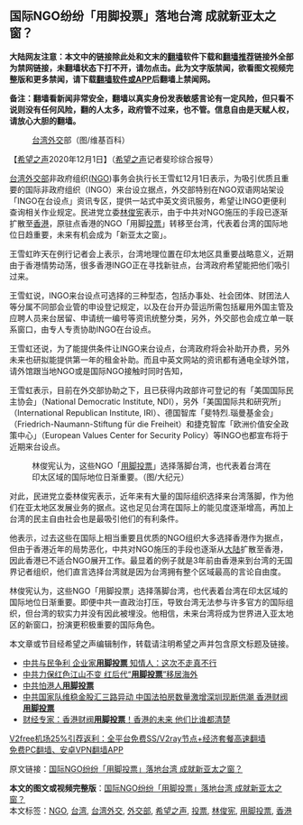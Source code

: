  <h2>国际NGO纷纷「用脚投票」落地台湾 成就新亚太之窗？</h2> <p class="notice"><b>大陆网友注意：本文中的链接除此处和文末的<a href="https://github.com/bannedbook/fanqiang" >翻墙</a>软件下载和<a href="https://github.com/killgcd/justmysocks/blob/master/README.md">翻墙推荐</a>链接外全部为禁网链接，未翻墙状态下打不开，请勿点击。此为文字版禁闻，欲看图文视频完整版和更多禁闻，请下载<a href="https://github.com/bannedbook/fanqiang">翻墙软件或APP</a>后翻墙上禁闻网。</p><p>备注：翻墙看新闻非常安全，翻墙以真实身份发表敏感言论有一定风险，但只看不说则没有任何风险，翻的人太多，政府管不过来，也不管。信息自由是天赋人权，请放心大胆的翻墙。</b></p>  <div class="entry"> <figure><figcaption><a href="https://www.bannedbook.org/bnews/tag/%E5%8F%B0%E6%B9%BE%E5%A4%96%E4%BA%A4/" class="st_tag internal_tag" rel="tag" title="标签 台湾外交 下的日志">台湾外交</a>部（图/维基百科）</figcaption></figure> <p>【<span class='wp_keywordlink_affiliate'><a href="https://www.soundofhope.org" title="希望之声" target="_blank">希望之声</a></span>2020年12月1日】（<a href="https://www.bannedbook.org/bnews/tag/%e5%b8%8c%e6%9c%9b%e4%b9%8b%e5%a3%b0/" class="st_tag internal_tag" rel="tag" title="标签 希望之声 下的日志">希望之声</a>记者斐珍综合报导）</p> <p><a href="https://www.bannedbook.org/bnews/tag/%e5%8f%b0%e6%b9%be/" class="st_tag internal_tag" rel="tag" title="标签 台湾 下的日志">台湾</a><a href="https://www.bannedbook.org/bnews/tag/%E5%A4%96%E4%BA%A4%E9%83%A8/" class="st_tag internal_tag" rel="tag" title="标签 外交部 下的日志">外交部</a>非政府组织(<a href="https://www.bannedbook.org/bnews/tag/ngo/" class="st_tag internal_tag" rel="tag" title="标签 NGO 下的日志">NGO</a>)事务会执行长王雪虹12月1日表示，为吸引优质且重要的国际非政府组织（INGO）来台设立据点，外交部特别在NGO双语网站架设「INGO在台设点」资讯专区，提供一站式中英文资讯服务，希望让INGO更便利查询相关作业规定。民进党立委<a href="https://www.bannedbook.org/bnews/tag/%E6%9E%97%E4%BF%8A%E5%AE%AA/" class="st_tag internal_tag" rel="tag" title="标签 林俊宪 下的日志">林俊宪</a>表示，由于中共对NGO施压的手段已逐渐扩散至<a href="https://www.bannedbook.org/bnews/tag/%e9%a6%99%e6%b8%af/" class="st_tag internal_tag" rel="tag" title="标签 香港 下的日志">香港</a>，原驻点香港的NGO「用脚<a href="https://www.bannedbook.org/bnews/tag/%E6%8A%95%E7%A5%A8/" class="st_tag internal_tag" rel="tag" title="标签 投票 下的日志">投票</a>」转移至台湾，代表着台湾的国际地位日趋重要，未来有机会成为「新亚太之窗」。</p>  <p>王雪虹昨天在例行记者会上表示，台湾地理位置在印太地区具重要战略意义，近期由于香港情势动荡，很多香港INGO正在寻找新驻点，台湾政府希望能把他们吸引过来。</p> <p>王雪虹说，INGO来台设点可选择的三种型态，包括办事处、社会团体、财团法人等分属不同部会业管的申设登记规定，以及在台开办营运所需包括雇用外国主管及应聘人员来台居留、申请统一编号等资讯统整分类，另外，外交部也会成立单一联系窗口，由专人专责协助INGO在台设点。</p>  <p>王雪虹还说，为了能提供条件让INGO来台设点，台湾政府将会补助开办费，另外未来也研拟能提供第一年的租金补助。而且中英文网站的资讯都有通电全球外馆，请外馆跟当地NGO或是国际NGO接触时同时告知，</p> <p>王雪虹表示，目前在外交部协助之下，且已获得内政部许可登记的有「美国国际民主协会」（National Democratic Institute, NDI），另外「美国国际共和研究所」（International Republican Institute, IRI）、德国智库「斐特烈․瑙曼基金会」（Friedrich-Naumann-Stiftung für die Freiheit）和捷克智库「欧洲价值安全政策中心」（European Values Center for Security Policy）等INGO也都宣布将于近期来台设点。</p>  <figure><figcaption>林俊宪认为，这些NGO「<a href="https://www.bannedbook.org/bnews/tag/%E7%94%A8%E8%84%9A%E6%8A%95%E7%A5%A8/" class="st_tag internal_tag" rel="tag" title="标签 用脚投票 下的日志">用脚投票</a>」选择落脚台湾，也代表着台湾在印太区域的国际地位日渐重要。（图/大纪元）</figcaption></figure> <p>对此，民进党立委林俊宪表示，近年来有大量的国际组织选择来台湾落脚，作为他们在亚太地区发展业务的据点。这也足见台湾在国际上的能见度逐渐增高，再加上台湾的民主自由社会也是最吸引他们的有利条件。</p> <p>他表示，过去这些在国际上相当重要且优质的NGO组织大多选择香港作为据点，但由于香港近年的局势恶化，中共对NGO施压的手段也逐渐从<span class='wp_keywordlink_affiliate'><a href="https://www.bannedbook.org/" title="大陆" target="_blank">大陆</a></span>扩散至香港，因此香港已不适合NGO展开工作。最显着的例子就是3年前由香港来到台湾的无国界记者组织，他们直言选择台湾就是因为台湾拥有整个区域最高的言论自由度。</p>  <p>林俊宪认为，这些NGO「用脚投票」选择落脚台湾，也代表着台湾在印太区域的国际地位日渐重要。即便中共一直政治打压，导致台湾无法参与许多官方的国际组织，但台湾的软实力并没有因此被埋没。他相信，未来台湾将成为世界进入亚太地区的新窗口，扮演更积极重要的国际角色。</p> <p>本文章或节目经希望之声编辑制作，转载请注明希望之声并包含原文标题及链接。</p> <ul class='op-related-articles' title='相关阅读'> <li><a href='https://www.bannedbook.org/bnews/cbnews/20200920/1399730.html' target='_blank'>中共与民争利 企业家<b>用脚投票</b> 知情人：这次不走真不行</a></li> <li><a href='https://www.bannedbook.org/bnews/headline/20200731/1372666.html' target='_blank'>中共力保红色江山不变 红后代“<b>用脚投票</b>”移居海外</a></li> <li><a href='https://www.bannedbook.org/bnews/ssgc/20200704/1355274.html' target='_blank'>中共怕港人<b>用脚投票</b></a></li> <li><a href='https://www.bannedbook.org/bnews/topimagenews/20200602/1338431.html' target='_blank'>中共国家队维稳金股汇三路异动 中国法拍房数量激增深圳现断供潮 香港财阀<b>用脚投票</b></a></li> <li><a href='https://www.bannedbook.org/bnews/finance/20200530/1336897.html' target='_blank'>财经专家：香港财阀<b>用脚投票</b>！香港的未来 他们比谁都清楚</a></li> </ul> <p class="texttj"> <a href="https://www.bannedbook.org/forum23/topic22702.html" target="_blank">V2free机场25%引荐返利：全平台免费SS/V2ray节点+经济套餐高速翻墙</a><br/> <a href="https://github.com/bannedbook/fanqiang/wiki/%E7%A6%81%E9%97%BB%E7%BD%91%E5%AE%89%E5%8D%93%E7%BF%BB%E5%A2%99%E6%96%B0%E9%97%BBAPP" target="_blank">免费PC翻墙、安卓VPN翻墙APP</a></p><p>原文链接：<a class="src_link"  href="https://www.soundofhope.org/post/449152" target="_blank">国际NGO纷纷「用脚投票」落地台湾 成就新亚太之窗？</a></p><a name='sharetosocial'></a>       <div><b>本文的图文或视频完整版</b>：<a href='https://www.bannedbook.org/bnews/comments/20201202/1440800.html'>国际NGO纷纷「用脚投票」落地台湾 成就新亚太之窗？</a></div>  </div><!--END ENTRY--> <div class="postfooter"> <div>本文标签：<a href="https://www.bannedbook.org/bnews/tag/ngo/" rel="tag">NGO</a>, <a href="https://www.bannedbook.org/bnews/tag/%e5%8f%b0%e6%b9%be/" rel="tag">台湾</a>, <a href="https://www.bannedbook.org/bnews/tag/%E5%8F%B0%E6%B9%BE%E5%A4%96%E4%BA%A4/" rel="tag">台湾外交</a>, <a href="https://www.bannedbook.org/bnews/tag/%E5%A4%96%E4%BA%A4%E9%83%A8/" rel="tag">外交部</a>, <a href="https://www.bannedbook.org/bnews/tag/%e5%b8%8c%e6%9c%9b%e4%b9%8b%e5%a3%b0/" rel="tag">希望之声</a>, <a href="https://www.bannedbook.org/bnews/tag/%E6%8A%95%E7%A5%A8/" rel="tag">投票</a>, <a href="https://www.bannedbook.org/bnews/tag/%E6%9E%97%E4%BF%8A%E5%AE%AA/" rel="tag">林俊宪</a>, <a href="https://www.bannedbook.org/bnews/tag/%E7%94%A8%E8%84%9A%E6%8A%95%E7%A5%A8/" rel="tag">用脚投票</a>, <a href="https://www.bannedbook.org/bnews/tag/%e9%a6%99%e6%b8%af/" rel="tag">香港</a></div>  </div><!--END POSTFOOTER--> 